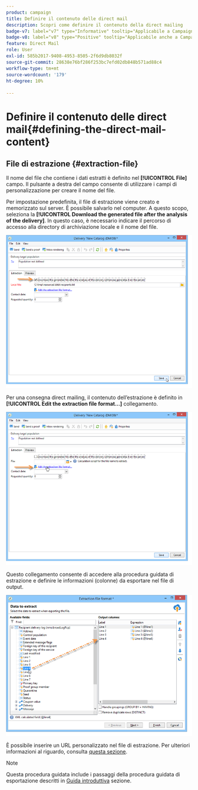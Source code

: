 ```yaml
---
product: campaign
title: Definire il contenuto delle direct mail
description: Scopri come definire il contenuto della direct mailing
badge-v7: label="v7" type="Informative" tooltip="Applicabile a Campaign Classic v7"
badge-v8: label="v8" type="Positive" tooltip="Applicabile anche a Campaign v8"
feature: Direct Mail
role: User
exl-id: 585b2017-9408-4953-8505-2f6d9db8032f
source-git-commit: 28638e76bf286f253bc7efd02db848b571ad88c4
workflow-type: tm+mt
source-wordcount: '179'
ht-degree: 10%

---
```


# Definire il contenuto delle direct mail{#defining-the-direct-mail-content}

## File di estrazione {#extraction-file}

Il nome del file che contiene i dati estratti è definito nel **[!UICONTROL File]** campo. Il pulsante a destra del campo consente di utilizzare i campi di personalizzazione per creare il nome del file.

Per impostazione predefinita, il file di estrazione viene creato e memorizzato sul server. È possibile salvarlo nel computer. A questo scopo, seleziona la **[!UICONTROL Download the generated file after the analysis of the delivery]**. In questo caso, è necessario indicare il percorso di accesso alla directory di archiviazione locale e il nome del file.

![](assets/s_ncs_user_mail_delivery_local_file.png)

Per una consegna direct mailing, il contenuto dell’estrazione è definito in **[!UICONTROL Edit the extraction file format...]** collegamento.

![](assets/s_ncs_user_mail_delivery_format_link.png)

Questo collegamento consente di accedere alla procedura guidata di estrazione e definire le informazioni (colonne) da esportare nel file di output.

![](assets/s_ncs_user_mail_delivery_format_wz.png)

È possibile inserire un URL personalizzato nel file di estrazione. Per ulteriori informazioni al riguardo, consulta [questa sezione](../../web/using/publishing-a-web-form.md).

>[!NOTE]
>
>Questa procedura guidata include i passaggi della procedura guidata di esportazione descritti in [Guida introduttiva](../../platform/using/executing-export-jobs.md) sezione.
